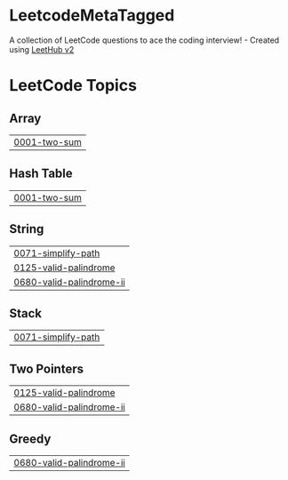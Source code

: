 # LeetcodeMetaTagged
A collection of LeetCode questions to ace the coding interview! - Created using [LeetHub v2](https://github.com/arunbhardwaj/LeetHub-2.0)

<!---LeetCode Topics Start-->
# LeetCode Topics
## Array
|  |
| ------- |
| [0001-two-sum](https://github.com/kavyavuribindi/LeetcodeMetaTagged/tree/master/0001-two-sum) |
## Hash Table
|  |
| ------- |
| [0001-two-sum](https://github.com/kavyavuribindi/LeetcodeMetaTagged/tree/master/0001-two-sum) |
## String
|  |
| ------- |
| [0071-simplify-path](https://github.com/kavyavuribindi/LeetcodeMetaTagged/tree/master/0071-simplify-path) |
| [0125-valid-palindrome](https://github.com/kavyavuribindi/LeetcodeMetaTagged/tree/master/0125-valid-palindrome) |
| [0680-valid-palindrome-ii](https://github.com/kavyavuribindi/LeetcodeMetaTagged/tree/master/0680-valid-palindrome-ii) |
## Stack
|  |
| ------- |
| [0071-simplify-path](https://github.com/kavyavuribindi/LeetcodeMetaTagged/tree/master/0071-simplify-path) |
## Two Pointers
|  |
| ------- |
| [0125-valid-palindrome](https://github.com/kavyavuribindi/LeetcodeMetaTagged/tree/master/0125-valid-palindrome) |
| [0680-valid-palindrome-ii](https://github.com/kavyavuribindi/LeetcodeMetaTagged/tree/master/0680-valid-palindrome-ii) |
## Greedy
|  |
| ------- |
| [0680-valid-palindrome-ii](https://github.com/kavyavuribindi/LeetcodeMetaTagged/tree/master/0680-valid-palindrome-ii) |
<!---LeetCode Topics End-->